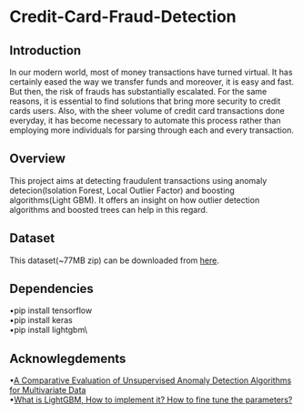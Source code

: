 # Credit-Card-Fraud-Detection
## Introduction
In our modern world, most of money transactions have turned virtual. It has certainly eased the way we transfer funds and moreover, it is easy and fast. But then, the risk of frauds has substantially escalated. For the same reasons, it is essential to find solutions that bring more security to credit cards users. Also, with the sheer volume of credit card transactions done everyday, it has become necessary to automate this process rather than employing more individuals for parsing through each and every transaction.

## Overview
This project aims at detecting fraudulent transactions using anomaly detecion(Isolation Forest, Local Outlier Factor) and boosting algorithms(Light GBM). It offers an insight on how outlier detection algorithms and boosted trees can help in this regard.

## Dataset
This dataset(~77MB zip) can be downloaded from [here](https://www.kaggle.com/mlg-ulb/creditcardfraud).

## Dependencies
•pip install tensorflow\
•pip install keras\
•pip install lightgbm\

## Acknowlegdements
•[A Comparative Evaluation of Unsupervised Anomaly Detection Algorithms for Multivariate Data](https://journals.plos.org/plosone/article?id=10.1371/journal.pone.0152173)\
•[What is LightGBM, How to implement it? How to fine tune the parameters?](https://medium.com/@pushkarmandot/https-medium-com-pushkarmandot-what-is-lightgbm-how-to-implement-it-how-to-fine-tune-the-parameters-60347819b7fc)
